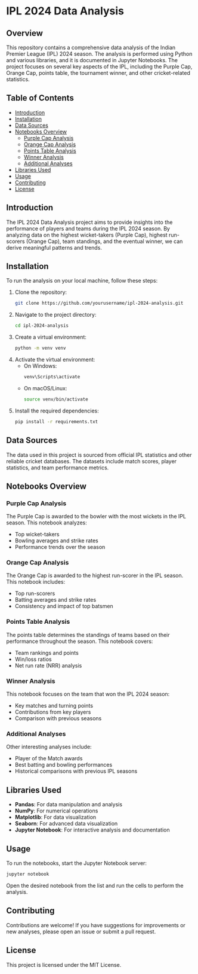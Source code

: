 # IPL 2024 Data Analysis

## Overview

This repository contains a comprehensive data analysis of the Indian Premier League (IPL) 2024 season. The analysis is performed using Python and various libraries, and it is documented in Jupyter Notebooks. The project focuses on several key aspects of the IPL, including the Purple Cap, Orange Cap, points table, the tournament winner, and other cricket-related statistics.

## Table of Contents

- [Introduction](#introduction)
- [Installation](#installation)
- [Data Sources](#data-sources)
- [Notebooks Overview](#notebooks-overview)
  - [Purple Cap Analysis](#purple-cap-analysis)
  - [Orange Cap Analysis](#orange-cap-analysis)
  - [Points Table Analysis](#points-table-analysis)
  - [Winner Analysis](#winner-analysis)
  - [Additional Analyses](#additional-analyses)
- [Libraries Used](#libraries-used)
- [Usage](#usage)
- [Contributing](#contributing)
- [License](#license)

## Introduction

The IPL 2024 Data Analysis project aims to provide insights into the performance of players and teams during the IPL 2024 season. By analyzing data on the highest wicket-takers (Purple Cap), highest run-scorers (Orange Cap), team standings, and the eventual winner, we can derive meaningful patterns and trends.

## Installation

To run the analysis on your local machine, follow these steps:

1. Clone the repository:
   ```bash
   git clone https://github.com/yourusername/ipl-2024-analysis.git
   ```
2. Navigate to the project directory:
   ```bash
   cd ipl-2024-analysis
   ```
3. Create a virtual environment:
   ```bash
   python -m venv venv
   ```
4. Activate the virtual environment:
   - On Windows:
     ```bash
     venv\Scripts\activate
     ```
   - On macOS/Linux:
     ```bash
     source venv/bin/activate
     ```
5. Install the required dependencies:
   ```bash
   pip install -r requirements.txt
   ```

## Data Sources

The data used in this project is sourced from official IPL statistics and other reliable cricket databases. The datasets include match scores, player statistics, and team performance metrics.

## Notebooks Overview

### Purple Cap Analysis

The Purple Cap is awarded to the bowler with the most wickets in the IPL season. This notebook analyzes:
- Top wicket-takers
- Bowling averages and strike rates
- Performance trends over the season

### Orange Cap Analysis

The Orange Cap is awarded to the highest run-scorer in the IPL season. This notebook includes:
- Top run-scorers
- Batting averages and strike rates
- Consistency and impact of top batsmen

### Points Table Analysis

The points table determines the standings of teams based on their performance throughout the season. This notebook covers:
- Team rankings and points
- Win/loss ratios
- Net run rate (NRR) analysis

### Winner Analysis

This notebook focuses on the team that won the IPL 2024 season:
- Key matches and turning points
- Contributions from key players
- Comparison with previous seasons

### Additional Analyses

Other interesting analyses include:
- Player of the Match awards
- Best batting and bowling performances
- Historical comparisons with previous IPL seasons

## Libraries Used

- **Pandas**: For data manipulation and analysis
- **NumPy**: For numerical operations
- **Matplotlib**: For data visualization
- **Seaborn**: For advanced data visualization
- **Jupyter Notebook**: For interactive analysis and documentation

## Usage

To run the notebooks, start the Jupyter Notebook server:
```bash
jupyter notebook
```
Open the desired notebook from the list and run the cells to perform the analysis.

## Contributing

Contributions are welcome! If you have suggestions for improvements or new analyses, please open an issue or submit a pull request.

## License

This project is licensed under the MIT License.
